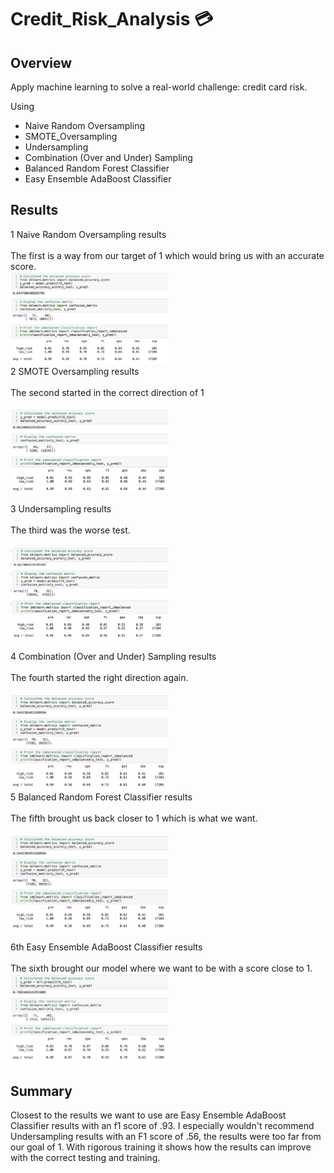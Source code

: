 # Credit_Risk_Analysis 💳 

## Overview
Apply machine learning to solve a real-world challenge: credit card risk.

Using
* Naive Random Oversampling
* SMOTE_Oversampling
* Undersampling
* Combination (Over and Under) Sampling
* Balanced Random Forest Classifier
* Easy Ensemble AdaBoost Classifier

## Results

1 Naive Random Oversampling results<br>
<br>
The first is a way from our target of 1 which would bring us with an accurate score.<br>
<img src="https://github.com/Acromic/Credit_Risk_Analysis/blob/5f0c45dc4823e468013dc3b6f7c2a173cabe52b1/resources/Naive%20Random%20Oversampling.png" width="50%" height="50%">
<br>
2 SMOTE Oversampling results<br>
<br>
The second started in the correct direction of 1<br>
<br>
<img
src="https://github.com/Acromic/Credit_Risk_Analysis/blob/5f0c45dc4823e468013dc3b6f7c2a173cabe52b1/resources/SMOTE_Oversampling.png" width="50%" height="50%">
<br>

3 Undersampling results<br>
<br>
The third was the worse test.<br>
<br>
<img
src="https://github.com/Acromic/Credit_Risk_Analysis/blob/1c57e3e34f6d69c46d56524dc0eaff04d2758d1d/resources/Undersampling.png" width="50%" height="50%">
<br>

4 Combination (Over and Under) Sampling results<br>
<br>
The fourth started the right direction again.<br>
<br>
<img
src="https://github.com/Acromic/Credit_Risk_Analysis/blob/1c57e3e34f6d69c46d56524dc0eaff04d2758d1d/resources/Combination%20(Over%20and%20Under)%20Sampling.png" width="50%" height="50%">
<br>
5 Balanced Random Forest Classifier results<br>
<br>
The fifth brought us back closer to 1 which is what we want.<br>
<br>
<img
src="https://github.com/Acromic/Credit_Risk_Analysis/blob/983e989954cd52070a244db381b4c0094b15e48d/resources/Combination%20(Over%20and%20Under)%20Sampling.png" width="50%" height="50%">
<br>

6th Easy Ensemble AdaBoost Classifier results<br>
<br>
The sixth brought our model where we want to be with a score close to 1.
<img
src="https://github.com/Acromic/Credit_Risk_Analysis/blob/a745af95549647a8530c50ecc0902cf6a68acc18/resources/Easy%20Ensemble%20AdaBoost%20Classifier.png" width="50%" height="50%">
<br>

## Summary
Closest to the results we want to use are Easy Ensemble AdaBoost Classifier results with an f1 score of .93. I especially wouldn't recommend Undersampling results with an F1 score of .56, the results were too far from our goal of 1.  With rigorous training it shows how the results can improve with the correct testing and training. 
